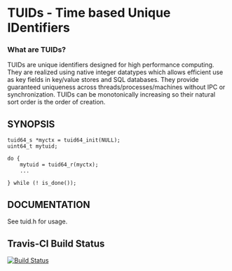 # TUIDs - Time based Unique IDentifiers

### What are TUIDs?

TUIDs are unique identifiers designed for high performance computing.
They are realized using native integer datatypes which allows efficient use as key
fields in key/value stores and SQL databases.  They provide guaranteed uniqueness 
across threads/processes/machines without IPC or synchronization.  TUIDs can be
monotonically increasing so their natural sort order is the order of creation.


## SYNOPSIS

    tuid64_s *myctx = tuid64_init(NULL);
    uint64_t mytuid;
     
    do {
        mytuid = tuid64_r(myctx);
        ...
        
    } while (! is_done());


## DOCUMENTATION

See tuid.h for usage.

## Travis-CI Build Status

[![Build Status](https://travis-ci.org/coconutpilot/tuid.png)](https://travis-ci.org/coconutpilot/tuid)
